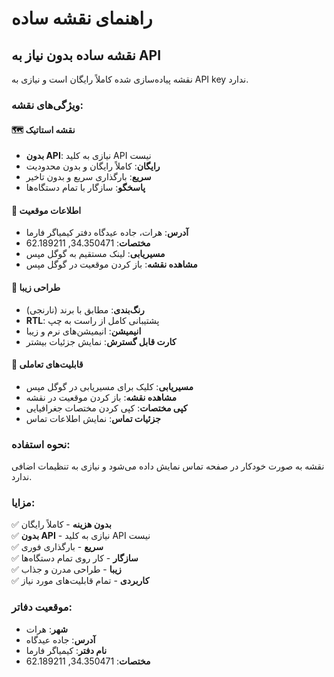 # راهنمای نقشه ساده

## نقشه ساده بدون نیاز به API

نقشه پیاده‌سازی شده کاملاً رایگان است و نیازی به API key ندارد.

### ویژگی‌های نقشه:

#### 🗺️ **نقشه استاتیک**
- **بدون API**: نیازی به کلید API نیست
- **رایگان**: کاملاً رایگان و بدون محدودیت
- **سریع**: بارگذاری سریع و بدون تاخیر
- **پاسخگو**: سازگار با تمام دستگاه‌ها

#### 📍 **اطلاعات موقعیت**
- **آدرس**: هرات، جاده عیدگاه دفتر کیمیاگر فارما
- **مختصات**: 34.350471, 62.189211
- **مسیریابی**: لینک مستقیم به گوگل مپس
- **مشاهده نقشه**: باز کردن موقعیت در گوگل مپس

#### 🎨 **طراحی زیبا**
- **رنگ‌بندی**: مطابق با برند (نارنجی)
- **RTL**: پشتیبانی کامل از راست به چپ
- **انیمیشن**: انیمیشن‌های نرم و زیبا
- **کارت قابل گسترش**: نمایش جزئیات بیشتر

#### 📱 **قابلیت‌های تعاملی**
- **مسیریابی**: کلیک برای مسیریابی در گوگل مپس
- **مشاهده نقشه**: باز کردن موقعیت در نقشه
- **کپی مختصات**: کپی کردن مختصات جغرافیایی
- **جزئیات تماس**: نمایش اطلاعات تماس

### نحوه استفاده:

نقشه به صورت خودکار در صفحه تماس نمایش داده می‌شود و نیازی به تنظیمات اضافی ندارد.

### مزایا:

✅ **بدون هزینه** - کاملاً رایگان  
✅ **بدون API** - نیازی به کلید API نیست  
✅ **سریع** - بارگذاری فوری  
✅ **سازگار** - کار روی تمام دستگاه‌ها  
✅ **زیبا** - طراحی مدرن و جذاب  
✅ **کاربردی** - تمام قابلیت‌های مورد نیاز  

### موقعیت دفاتر:

- **شهر**: هرات
- **آدرس**: جاده عیدگاه
- **نام دفتر**: کیمیاگر فارما
- **مختصات**: 34.350471, 62.189211
